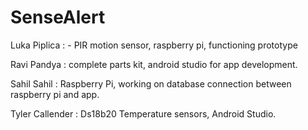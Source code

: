 # SenseAlert

Luka Piplica : - PIR motion sensor, raspberry pi, functioning prototype

Ravi Pandya : complete parts kit, android studio for app development.

Sahil Sahil : Raspberry Pi, working on database connection between raspberry pi and app.

Tyler Callender : Ds18b20 Temperature sensors, Android Studio.
